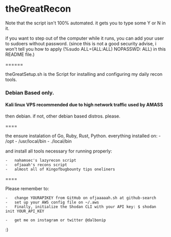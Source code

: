 # theGreatRecon
Note that the script isn't 100% automated. it gets you to type some Y or N in it.

if you want to step out of the computer while it runs, you can add your user to sudoers without password.
(since this is not a good security advise, i won't tell you how to apply (%sudo	ALL=(ALL:ALL) NOPASSWD: ALL) in this README file.)

======

theGreatSetup.sh is the Script for installing and configuring my daily recon tools.

### Debian Based only.

#### Kali linux VPS recommended due to high network traffic used by AMASS
then debian.
if not, other debian based distros. please.

====

the ensure instalation of Go, Ruby, Rust, Python. everything installed on:
    -   /opt
    -   /usr/local/bin
    -   ./local/bin


and install all tools necessary for running properly:

    -   nahamsec's lazyrecon script
    -   ofjaaah's recons script
    -   almost all of Kingofbugbounty tips oneliners

====

Please remember to:

    -   change YOURAPIKEY from GitHub on ofjaaaaah.sh at github-search
    -   set up your AWS config file on ~/.aws
    -   Finally, initialize the Shodan CLI with your API key: $ shodan init YOUR_API_KEY

    -   get me on instagram or twitter @dalbonip

:)
